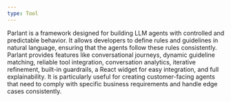 ```yaml
---
type: Tool
---
```


Parlant is a framework designed for building LLM agents with controlled and predictable behavior. It allows developers to define rules and guidelines in natural language, ensuring that the agents follow these rules consistently. Parlant provides features like conversational journeys, dynamic guideline matching, reliable tool integration, conversation analytics, iterative refinement, built-in guardrails, a React widget for easy integration, and full explainability. It is particularly useful for creating customer-facing agents that need to comply with specific business requirements and handle edge cases consistently.